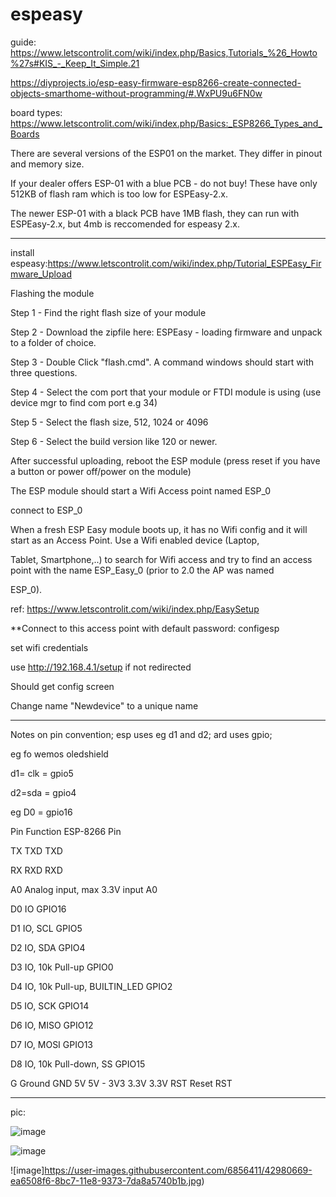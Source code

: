 # espeasy

guide: https://www.letscontrolit.com/wiki/index.php/Basics,Tutorials_%26_Howto%27s#KIS_-_Keep_It_Simple.21

https://diyprojects.io/esp-easy-firmware-esp8266-create-connected-objects-smarthome-without-programming/#.WxPU9u6FN0w

board types: https://www.letscontrolit.com/wiki/index.php/Basics:_ESP8266_Types_and_Boards

There are several versions of the ESP01 on the market. They differ in pinout and memory size.

If your dealer offers ESP-01 with a blue PCB - do not buy! These have only 512KB of flash ram which is too low for ESPEasy-2.x.

The newer ESP-01 with a black PCB have 1MB flash, they can run with ESPEasy-2.x, but 4mb is reccomended for espeasy 2.x.

--------------------------------------------------------------------
install espeasy:https://www.letscontrolit.com/wiki/index.php/Tutorial_ESPEasy_Firmware_Upload

Flashing the module

Step 1 - Find the right flash size of your module

Step 2 - Download the zipfile here: ESPEasy - loading firmware and unpack to a folder of choice.

Step 3 - Double Click "flash.cmd". A command windows should start with three questions.

Step 4 - Select the com port that your module or FTDI module is using (use device mgr to find com port e.g 34)

Step 5 - Select the flash size, 512, 1024 or 4096

Step 6 - Select the build version like 120 or newer.

After successful uploading, reboot the ESP module (press reset if you have a button or power off/power on the module)

The ESP module should start a Wifi Access point named ESP_0 

connect to ESP_0



When a fresh ESP Easy module boots up, it has no Wifi config and it will start as an Access Point. Use a Wifi enabled device (Laptop, 

Tablet, Smartphone,..) to search for Wifi access and try to find an access point with the name ESP_Easy_0 (prior to 2.0 the AP was named 

ESP_0). 

ref: https://www.letscontrolit.com/wiki/index.php/EasySetup

**Connect to this access point with default password: configesp 


set wifi credentials

use http://192.168.4.1/setup if not redirected


Should get config screen


Change name "Newdevice" to a unique name


-----------------------
Notes on pin convention; esp uses eg d1 and d2; ard uses gpio;

eg fo wemos oledshield

d1= clk = gpio5

d2=sda = gpio4 

eg D0 = gpio16


Pin	Function	ESP-8266 Pin

TX	TXD	TXD

RX	RXD	RXD

A0	Analog input, max 3.3V input	A0

D0	IO	GPIO16

D1	IO, SCL	GPIO5

D2	IO, SDA	GPIO4

D3	IO, 10k Pull-up	GPIO0

D4	IO, 10k Pull-up, BUILTIN_LED	GPIO2

D5	IO, SCK	GPIO14

D6	IO, MISO	GPIO12

D7	IO, MOSI	GPIO13

D8	IO, 10k Pull-down, SS	GPIO15

G	Ground	GND
5V	5V	-
3V3	3.3V	3.3V
RST	Reset	RST




---------------

pic:

![image](https://user-images.githubusercontent.com/6856411/42980656-ddd86ea2-8bc7-11e8-9639-03dd6e00fecd.jpg)

![image](https://user-images.githubusercontent.com/6856411/42979880-272bcf80-8bc4-11e8-95a9-1c4134e5956b.PNG)

![image]https://user-images.githubusercontent.com/6856411/42980669-ea6508f6-8bc7-11e8-9373-7da8a5740b1b.jpg)
